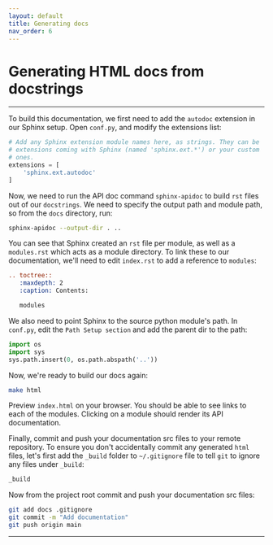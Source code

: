 ```yaml
---
layout: default
title: Generating docs
nav_order: 6
---
```


# Generating HTML docs from docstrings

---

To build this documentation, we first need to add the `autodoc` extension in our Sphinx setup. Open
`conf.py`, and modify the extensions list:

```py
# Add any Sphinx extension module names here, as strings. They can be
# extensions coming with Sphinx (named 'sphinx.ext.*') or your custom
# ones.
extensions = [
    'sphinx.ext.autodoc'
]
```

Now, we need to run the API doc command `sphinx-apidoc` to build `rst` files out of our
`docstrings`. We need to specify the output path and module path, so from the `docs` directory,
run:

```sh
sphinx-apidoc --output-dir . ..
```

You can see that Sphinx created an `rst` file per module, as well as a `modules.rst` which acts as
a module directory. To link these to our documentation, we'll need to edit `index.rst` to add a
reference to `modules`:

```rst
.. toctree::
   :maxdepth: 2
   :caption: Contents:

   modules
```

We also need to point Sphinx to the source python module's path. In `conf.py`, edit the
`Path Setup section` and add the parent dir to the path:

```py
import os
import sys
sys.path.insert(0, os.path.abspath('..'))
```

Now, we're ready to build our docs again:

```sh
make html
```

Preview `index.html` on your browser. You should be able to see links to each of the modules.
Clicking on a module should render its API documentation.

Finally, commit and push your documentation src files to your remote repository. To ensure you
don't accidentally commit any generated `html` files, let's first add the `_build` folder to
`~/.gitignore` file to tell `git` to ignore any files under `_build`:

```sh
_build
```

Now from the project root commit and push your documentation src files:

```sh
git add docs .gitignore
git commit -m "Add documentation"
git push origin main
```

---
